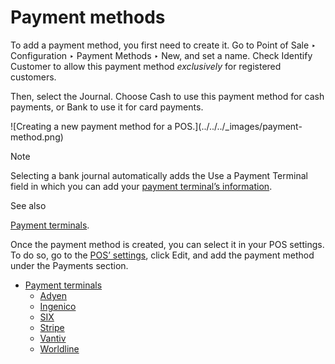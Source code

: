 # Payment methods

To add a payment method, you first need to create it. Go to Point of Sale ‣
Configuration ‣ Payment Methods ‣ New, and set a name. Check Identify Customer
to allow this payment method _exclusively_ for registered customers.

Then, select the Journal. Choose Cash to use this payment method for cash
payments, or Bank to use it for card payments.

![Creating a new payment method for a POS.](../../../_images/payment-
method.png)

Note

Selecting a bank journal automatically adds the Use a Payment Terminal field
in which you can add your [payment terminal’s
information](payment_methods/terminals.html).

See also

[Payment terminals](payment_methods/terminals.html).

Once the payment method is created, you can select it in your POS settings. To
do so, go to the [POS’ settings](configuration.html#configuration-settings),
click Edit, and add the payment method under the Payments section.

  * [Payment terminals](payment_methods/terminals.html)
    * [Adyen](payment_methods/terminals/adyen.html)
    * [Ingenico](payment_methods/terminals/ingenico.html)
    * [SIX](payment_methods/terminals/six.html)
    * [Stripe](payment_methods/terminals/stripe.html)
    * [Vantiv](payment_methods/terminals/vantiv.html)
    * [Worldline](payment_methods/terminals/worldline.html)

